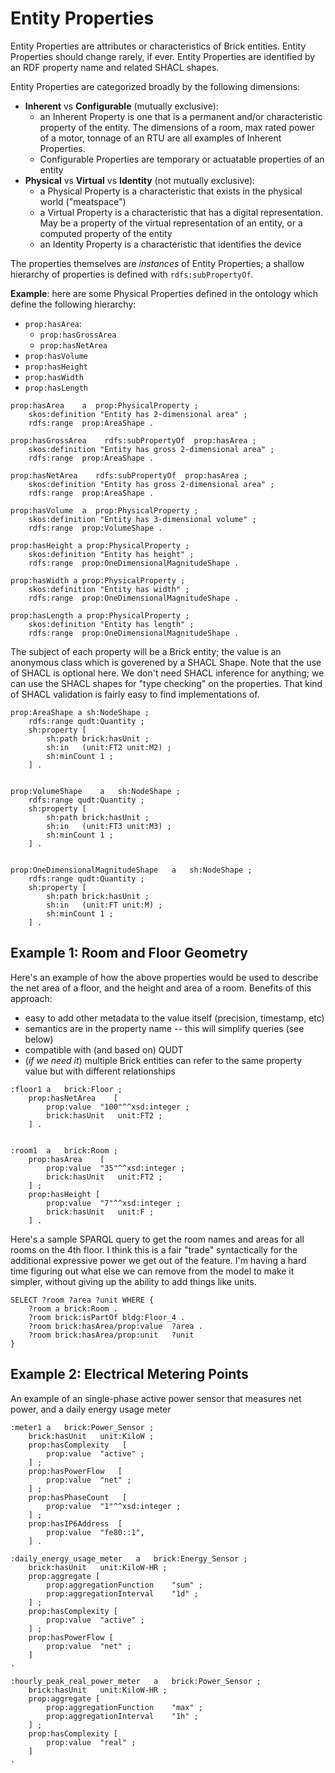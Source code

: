 # Entity Properties

Entity Properties are attributes or characteristics of Brick entities. Entity Properties should change rarely, if ever. Entity Properties are identified by an RDF property name and related SHACL shapes.

Entity Properties are categorized broadly by the following dimensions:
- **Inherent** vs **Configurable** (mutually exclusive):
    - an Inherent Property is one that is a permanent and/or characteristic property of the entity. The dimensions of a room, max rated power of a motor, tonnage of an RTU are all examples of Inherent Properties.
    - Configurable Properties are temporary or actuatable properties of an entity
- **Physical** vs **Virtual** vs **Identity** (not mutually exclusive):
    - a Physical Property is a characteristic that exists in the physical world ("meatspace")
    - a Virtual Property is a characteristic that has a digital representation. May be a property of the virtual representation of an entity, or a computed property of the entity
    - an Identity Property is a characteristic that identifies the device

The properties themselves are *instances* of Entity Properties; a shallow hierarchy of properties is defined with `rdfs:subPropertyOf`.

**Example**: here are some Physical Properties defined in the ontology which define the following hierarchy:
- `prop:hasArea`:
    - `prop:hasGrossArea`
    - `prop:hasNetArea`
- `prop:hasVolume`
- `prop:hasHeight`
- `prop:hasWidth`
- `prop:hasLength`

```ttl
prop:hasArea    a  prop:PhysicalProperty ;
    skos:definition "Entity has 2-dimensional area" ;
    rdfs:range  prop:AreaShape .

prop:hasGrossArea    rdfs:subPropertyOf  prop:hasArea ;
    skos:definition "Entity has gross 2-dimensional area" ;
    rdfs:range  prop:AreaShape .

prop:hasNetArea    rdfs:subPropertyOf  prop:hasArea ;
    skos:definition "Entity has gross 2-dimensional area" ;
    rdfs:range  prop:AreaShape .

prop:hasVolume  a  prop:PhysicalProperty ;
    skos:definition "Entity has 3-dimensional volume" ;
    rdfs:range  prop:VolumeShape .

prop:hasHeight a prop:PhysicalProperty ;
    skos:definition "Entity has height" ;
    rdfs:range  prop:OneDimensionalMagnitudeShape .

prop:hasWidth a prop:PhysicalProperty ;
    skos:definition "Entity has width" ;
    rdfs:range  prop:OneDimensionalMagnitudeShape .

prop:hasLength a prop:PhysicalProperty ;
    skos:definition "Entity has length" ;
    rdfs:range  prop:OneDimensionalMagnitudeShape .
```

The subject of each property will be a Brick entity; the value is an anonymous class which is goverened by a SHACL Shape. Note that the use of SHACL is optional here. We don't need SHACL inference for anything; we can use the SHACL shapes for "type checking" on the properties. That kind of SHACL validation is fairly easy to find implementations of.

```ttl
prop:AreaShape a sh:NodeShape ;
    rdfs:range qudt:Quantity ;
    sh:property [
        sh:path brick:hasUnit ;
        sh:in   (unit:FT2 unit:M2) ;
        sh:minCount 1 ;
    ] .


prop:VolumeShape    a   sh:NodeShape ;
    rdfs:range qudt:Quantity ;
    sh:property [
        sh:path brick:hasUnit ;
        sh:in   (unit:FT3 unit:M3) ;
        sh:minCount 1 ;
    ] .


prop:OneDimensionalMagnitudeShape   a   sh:NodeShape ;
    rdfs:range qudt:Quantity ;
    sh:property [
        sh:path brick:hasUnit ;
        sh:in   (unit:FT unit:M) ;
        sh:minCount 1 ;
    ] .
```

## Example 1: Room and Floor Geometry

Here's an example of how the above properties would be used to describe the net area of a floor, and the height and area of a room. Benefits of this approach:
- easy to add other metadata to the value itself (precision, timestamp, etc)
- semantics are in the property name -- this will simplify queries (see below)
- compatible with (and based on) QUDT
- (*if we need it*) multiple Brick entities can refer to the same property value but with different relationships

```ttl
:floor1 a   brick:Floor ;
    prop:hasNetArea    [
        prop:value  "100"^^xsd:integer ;
        brick:hasUnit   unit:FT2 ;
    ] .


:room1  a   brick:Room ;
    prop:hasArea    [
        prop:value  "35"^^xsd:integer ;
        brick:hasUnit   unit:FT2 ;
    ] ;
    prop:hasHeight [
        prop:value  "7"^^xsd:integer ;
        brick:hasUnit   unit:F ;
    ] .

```

Here's a sample SPARQL query to get the room names and areas for all rooms on the 4th floor. I think this is a fair "trade" syntactically for the additional expressive power we get out of the feature. I'm having a hard time figuring out what else we can remove from the model to make it simpler, without giving up the ability to add things like units.

```sparql
SELECT ?room ?area ?unit WHERE {
    ?room a brick:Room .
    ?room brick:isPartOf bldg:Floor_4 .
    ?room brick:hasArea/prop:value  ?area .
    ?room brick:hasArea/prop:unit   ?unit
}
```

## Example 2: Electrical Metering Points

An example of an single-phase active power sensor that measures net power, and a daily energy usage meter

```ttl
:meter1 a   brick:Power_Sensor ;
    brick:hasUnit   unit:KiloW ;
    prop:hasComplexity   [
        prop:value  "active" ;
    ] ;
    prop:hasPowerFlow   [
        prop:value  "net" ;
    ] ;
    prop:hasPhaseCount   [
        prop:value  "1"^^xsd:integer ;
    ] ;
    prop:hasIP6Address  [
        prop:value  "fe80::1",
    ] .

:daily_energy_usage_meter   a   brick:Energy_Sensor ;
    brick:hasUnit   unit:KiloW-HR ;
    prop:aggregate [
        prop:aggregationFunction    "sum" ;
        prop:aggregationInterval    "1d" ;
    ] ;
    prop:hasComplexity [
        prop:value  "active" ;
    ] ;
    prop:hasPowerFlow [
        prop:value  "net" ;
    ]
.

:hourly_peak_real_power_meter   a   brick:Power_Sensor ;
    brick:hasUnit   unit:KiloW-HR ;
    prop:aggregate [
        prop:aggregationFunction    "max" ;
        prop:aggregationInterval    "1h" ;
    ] ;
    prop:hasComplexity [
        prop:value  "real" ;
    ]
.
```
